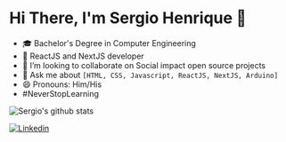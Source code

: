 # Hi There, I'm Sergio Henrique 👋

- 🎓 Bachelor's Degree in Computer Engineering
- 🌱 ReactJS and NextJS developer
- 👯 I’m looking to collaborate on Social impact open source projects
- 💬 Ask me about `[HTML, CSS, Javascript, ReactJS, NextJS, Arduino]`
- 😄 Pronouns: Him/His
- #NeverStopLearning

![Sergio's github stats](https://github-readme-stats.vercel.app/api?username=sergiostvs&show_icons=true&theme=chartreuse-dark)

[![Linkedin](https://img.shields.io/badge/-LinkedIn-0D0D0D?style=flat&labelColor=0D0D0D&logo=Linkedin&Color=white)](https://www.linkedin.com/in/sergiostvs/)
